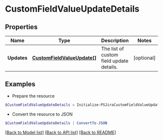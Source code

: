 # CustomFieldValueUpdateDetails
## Properties

Name | Type | Description | Notes
------------ | ------------- | ------------- | -------------
**Updates** | [**CustomFieldValueUpdate[]**](CustomFieldValueUpdate.md) | The list of custom field update details. | [optional] 

## Examples

- Prepare the resource
```powershell
$CustomFieldValueUpdateDetails = Initialize-PSJiraCustomFieldValueUpdateDetails  -Updates null
```

- Convert the resource to JSON
```powershell
$CustomFieldValueUpdateDetails | ConvertTo-JSON
```

[[Back to Model list]](../README.md#documentation-for-models) [[Back to API list]](../README.md#documentation-for-api-endpoints) [[Back to README]](../README.md)

